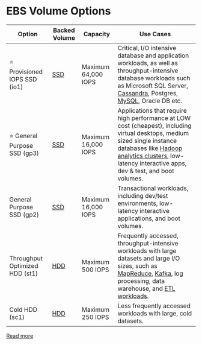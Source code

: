 # EBS Volume Options

| Option                            | Backed Volume                                              | Capacity            | Use Cases                                                                                                                                                                                                                                                                                                                                 |
|-----------------------------------|------------------------------------------------------------|---------------------|-------------------------------------------------------------------------------------------------------------------------------------------------------------------------------------------------------------------------------------------------------------------------------------------------------------------------------------------|
| :star: Provisioned IOPS SSD (io1) | [SSD](../../../../11_FileStorageServicesHDFS/StorageOptions.md) | Maximum 64,000 IOPS | Critical, I/O intensive database and application workloads, as well as throughput-intensive database workloads such as Microsoft SQL Server, [Cassandra](../../../../3_DatabaseServices/NoSQL-Databases/WideColumnDB/ApacheCasandra.md), Postgres, [MySQL](), Oracle DB etc.                                                   |
| :star: General Purpose SSD (gp3)  | [SSD](../../../../11_FileStorageServicesHDFS/StorageOptions.md) | Maximum 16,000 IOPS | Applications that require high performance at LOW cost (cheapest), including virtual desktops, medium sized single instance databases like [Hadoop analytics clusters](../../../../6_BigDataServices/ETLServices/BatchProcessing/ApacheHadoop/Readme.md), low-latency interactive apps, dev & test, and boot volumes.         |
| General Purpose SSD (gp2)         | [SSD](../../../../11_FileStorageServicesHDFS/StorageOptions.md) | Maximum 16,000 IOPS | Transactional workloads, including dev/test environments, low-latency interactive applications, and boot volumes.                                                                                                                                                                                                                         |
| Throughput Optimized HDD (st1)    | [HDD](../../../../11_FileStorageServicesHDFS/StorageOptions.md) | Maximum 500 IOPS    | Frequently accessed, throughput-intensive workloads with large datasets and large I/O sizes, such as [MapReduce](../../../../6_BigDataServices/ETLServices/BatchProcessing/Glossaries/MapReduce.md), [Kafka](../../../../5_MessageBrokers/Kafka/Readme.md), log processing, data warehouse, and [ETL workloads](). |
| Cold HDD (sc1)                    | [HDD](../../../../11_FileStorageServicesHDFS/StorageOptions.md) | Maximum 250 IOPS    | Less frequently accessed workloads with large, cold datasets.                                                                                                                                                                                                                                                                             |

[Read more](https://docs.aws.amazon.com/AWSEC2/latest/UserGuide/ebs-volume-types.html)